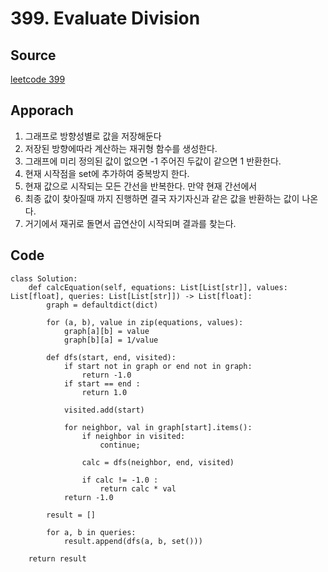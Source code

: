 # 399. Evaluate Division

## Source

[leetcode 399](https://leetcode.com/problems/evaluate-division/description/?envType=study-plan-v2&envId=leetcode-75)

## Apporach

1. 그래프로 방향성별로 값을 저장해둔다 
2. 저장된 방향에따라 계산하는 재귀형 함수를 생성한다.
3. 그래프에 미리 정의된 값이 없으면 -1 주어진 두값이 같으면 1 반환한다.
4. 현재 시작점을 set에 추가하여 중복방지 한다. 
5. 현재 값으로 시작되는 모든 간선을 반복한다. 만약 현재 간선에서 
6. 최종 값이 찾아질때 까지 진행하면 결국 자기자신과 같은 값을 반환하는 값이 나온다.
7. 거기에서 재귀로 돌면서 곱연산이 시작되며 결과를 찾는다.

## Code

    class Solution:
        def calcEquation(self, equations: List[List[str]], values: List[float], queries: List[List[str]]) -> List[float]:
            graph = defaultdict(dict)

            for (a, b), value in zip(equations, values):
                graph[a][b] = value
                graph[b][a] = 1/value
            
            def dfs(start, end, visited):
                if start not in graph or end not in graph:
                    return -1.0
                if start == end :
                    return 1.0

                visited.add(start)

                for neighbor, val in graph[start].items():
                    if neighbor in visited:
                        continue;
                    
                    calc = dfs(neighbor, end, visited)

                    if calc != -1.0 :
                        return calc * val 
                return -1.0
            
            result = []

            for a, b in queries:
                result.append(dfs(a, b, set()))
            
        return result

